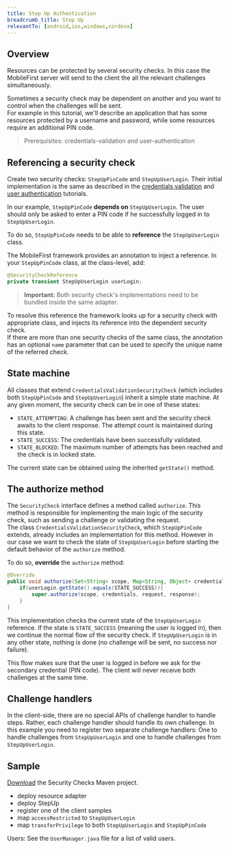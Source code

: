 ```yaml
---
title: Step Up Authentication
breadcrumb_title: Step Up
relevantTo: [android,ios,windows,cordova]
---
```

## Overview

Resources can be protected by several security checks. In this case the MobileFirst server will send to the client the all the relevant challenges simultaneously.  

Sometimes a security check may be dependent on another and you want to control when the challenges will be sent.  
For example in this tutorial, we'll describe an application that has some resources protected by a username and password, while some resources require an additional PIN code.

> Prerequisites: credentials-validation and user-authentication

## Referencing a security check

Create two security checks: `StepUpPinCode` and `StepUpUserLogin`. Their initial implementation is the same as described in the [credentials validation](../credentials-validation/security-check/) and [user authentication](../user-authentication/security-check/) tutorials.

In our example, `StepUpPinCode` **depends on** `StepUpUserLogin`. The user should only be asked to enter a PIN code if he successfully logged in to `StepUpUserLogin`.

To do so, `StepUpPinCode` needs to be able to **reference** the `StepUpUserLogin` class.  

The MobileFirst framework provides an annotation to inject a reference. In your `StepUpPinCode` class, at the class-level, add:

```java
@SecurityCheckReference
private transient StepUpUserLogin userLogin;
```

> <span class="glyphicon glyphicon-exclamation-sign" aria-hidden="true"></span> **Important:** Both security check's implementations need to be bundled inside the same adapter.

To resolve this reference the framework looks up for a security check with appropriate class, and injects its reference into the dependent security check.  
If there are more than one security checks of the same class, the annotation has an optional `name` parameter that can be used to specify the unique name of the referred check.

## State machine

All classes that extend `CredentialsValidationSecurityCheck` (which includes both `StepUpPinCode` and `StepUpUserLogin`) inherit a simple state machine. At any given moment, the security check can be in one of these states:

- `STATE_ATTEMPTING`: A challenge has been sent and the security check awaits to the client response. The attempt count is maintained during this state.
- `STATE_SUCCESS`: The credentials have been successfully validated.
- `STATE_BLOCKED`: The maximum number of attempts has been reached and the check is in locked state.

The current state can be obtained using the inherited `getState()` method.

## The authorize method

The `SecurityCheck` interface defines a method called `authorize`. This method is responsible for implementing the main logic of the security check, such as sending a challenge or validating the request.  
The class `CredentialsValidationSecurityCheck`, which `StepUpPinCode` extends, already includes an implementation for this method. However in our case we want to check the state of `StepUpUserLogin` before starting the default behavior of the `authorize` method.

To do so, **override** the `authorize` method:

```java
@Override
public void authorize(Set<String> scope, Map<String, Object> credentials, HttpServletRequest request, AuthorizationResponse response) {
    if(userLogin.getState().equals(STATE_SUCCESS)){
        super.authorize(scope, credentials, request, response);
    }
}
```

This implementation checks the current state of the `StepUpUserLogin` reference. If the state is `STATE_SUCCESS` (meaning the user is logged in), then we continue the normal flow of the security check. If `StepUpUserLogin` is in any other state, nothing is done (no challenge will be sent, no success nor failure).

This flow makes sure that the user is logged in before we ask for the secondary credential (PIN code). The client will never receive both challenges at the same time.

## Challenge handlers
In the client-side, there are no special APIs of challenge handler to handle steps. Rather, each challenge handler should handle its own challenge. In this example you need to register two separate challenge handlers: One to handle challenges from `StepUpUserLogin` and one to handle challenges from `StepUpUserLogin`.

## Sample

[Download](https://github.com/MobileFirst-Platform-Developer-Center/SecurityCheckAdapters/tree/release80) the Security Checks Maven project.

- deploy resource adapter
- deploy StepUp
- register one of the client samples
- map `accessRestricted` to `StepUpUserLogin`
- map `transferPrivilege` to both `StepUpUserLogin` and `StepUpPinCode`

Users: See the `UserManager.java` file for a list of valid users.
